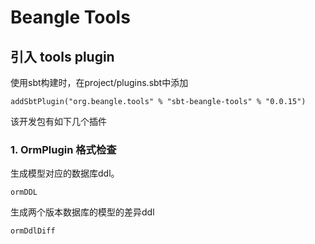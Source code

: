 # Beangle Tools

## 引入 tools plugin
使用sbt构建时，在project/plugins.sbt中添加

    addSbtPlugin("org.beangle.tools" % "sbt-beangle-tools" % "0.0.15")

该开发包有如下几个插件

### 1. OrmPlugin 格式检查

生成模型对应的数据库ddl。

    ormDDL

生成两个版本数据库的模型的差异ddl

    ormDdlDiff
